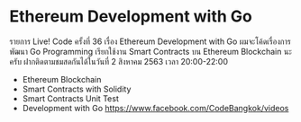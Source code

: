 # Ethereum Development with Go

รายการ Live! Code ครั้งที่ 36 เรื่อง Ethereum Development with Go ผมจะโค้ดเรื่องการพัฒนา Go Programming เรียกใช้งาน Smart Contracts บน Ethereum Blockchain นะครับ ฝากติดตามชมสดกันได้ในวันที่ 2 สิงหาคม 2563 เวลา 20:00-22:00
- Ethereum Blockchain
- Smart Contracts with Solidity
- Smart Contracts Unit Test
- Development with Go
https://www.facebook.com/CodeBangkok/videos
